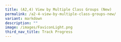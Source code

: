 ```yaml
---
title: (A2,4) View by Multiple Class Groups (New)
permalink: /a2-4-view-by-multiple-class-groups-new/
variant: markdown
description: ""
image: /images/FaviconLight.png
third_nav_title: Track Progress
---
```

